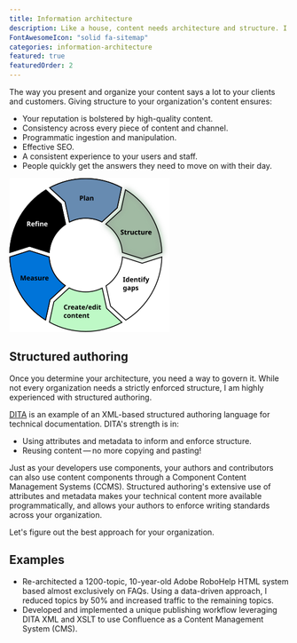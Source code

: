 ```yaml
---
title: Information architecture
description: Like a house, content needs architecture and structure. I can guide you toward effective information architecture.
FontAwesomeIcon: "solid fa-sitemap"
categories: information-architecture
featured: true
featuredOrder: 2
---
```


The way you present and organize your content says a lot to your clients and customers. Giving structure to your organization's content ensures:

- Your reputation is bolstered by high-quality content.
- Consistency across every piece of content and channel.
- Programmatic ingestion and manipulation.
- Effective SEO.
- A consistent experience to your users and staff.
- People quickly get the answers they need to move on with their day.

![Structure in the content lifecycle](/assets/images/content-lifecycle-structure.png)

## Structured authoring

Once you determine your architecture, you need a way to govern it. While not every organization needs a strictly enforced structure, I am highly experienced with structured authoring.

[DITA](https://en.wikipedia.org/wiki/Darwin_Information_Typing_Architecture) is an example of an XML-based structured authoring language for technical documentation. DITA's strength is in:

- Using attributes and metadata to inform and enforce structure.
- Reusing content&thinsp;&mdash;&thinsp;no more copying and pasting!

Just as your developers use components, your authors and contributors can also use content components through a Component Content Management Systems (CCMS). Structured authoring's extensive use of attributes and metadata makes your technical content more available programmatically, and allows your authors to enforce writing standards across your organization.

Let's figure out the best approach for your organization.

## Examples

- Re-architected a 1200-topic, 10-year-old Adobe RoboHelp HTML system based almost exclusively on FAQs. Using a data-driven approach, I reduced topics by 50% and increased traffic to the remaining topics.
- Developed and implemented a unique publishing workflow leveraging DITA XML and XSLT to use Confluence as a Content Management System (CMS).
